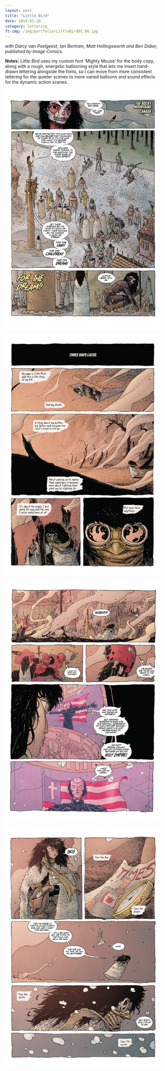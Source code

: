 ```yaml
---
layout: post
title: "Little Bird"
date: 2019-01-10
category: lettering
ft-img: /img/portfolio/LittleBird01_06.jpg
---
```

_with Darcy van Poelgeest, Ian Bertram, Matt Hollingsworth and Ben Didier, published by Image Comics._

**Notes:** _Little Bird_ uses my custom font ‘Mighty Mouse’ for the body copy, along with a rough, energetic ballooning style that lets me insert hand-drawn lettering alongside the fonts, so I can move from more consistent lettering for the quieter scenes to more varied balloons and sound effects for the dynamic action scenes.

![Little Bird #1](/img/portfolio/LittleBird01_01.jpg "Little Bird #1")

![Little Bird #1](/img/portfolio/LittleBird01_04.jpg "Little Bird #1")

![Little Bird #1](/img/portfolio/LittleBird01_06.jpg "Little Bird #1")

![Little Bird #1](/img/portfolio/LittleBird01_08.jpg "Little Bird #1")